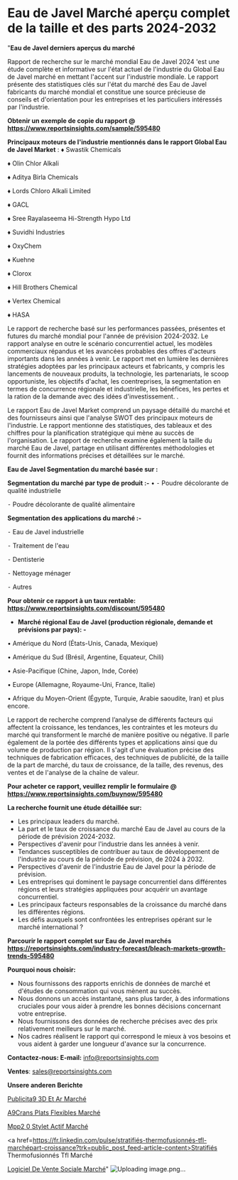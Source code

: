  # Eau de Javel Marché aperçu complet de la taille et des parts 2024-2032

"<strong>Eau de Javel derniers aperçus du marché</strong>

Rapport de recherche sur le marché mondial Eau de Javel 2024 'est une étude complète et informative sur l'état actuel de l'industrie du Global Eau de Javel marché en mettant l'accent sur l'industrie mondiale. Le rapport présente des statistiques clés sur l'état du marché des Eau de Javel fabricants du marché mondial et constitue une source précieuse de conseils et d'orientation pour les entreprises et les particuliers intéressés par l'industrie.

<strong>Obtenir un exemple de copie du rapport @ <a href=https://www.reportsinsights.com/sample/595480>https://www.reportsinsights.com/sample/595480</a></strong>

<strong>Principaux moteurs de l'industrie mentionnés dans le rapport Global Eau de Javel Market</strong> :
♦ Swastik Chemicals

♦ Olin Chlor Alkali

♦ Aditya Birla Chemicals

♦ Lords Chloro Alkali Limited

♦ GACL

♦ Sree Rayalaseema Hi-Strength Hypo Ltd

♦ Suvidhi Industries

♦ OxyChem

♦ Kuehne

♦ Clorox

♦ Hill Brothers Chemical

♦ Vertex Chemical

♦ HASA

Le rapport de recherche basé sur les performances passées, présentes et futures du marché mondial pour l'année de prévision 2024-2032. Le rapport analyse en outre le scénario concurrentiel actuel, les modèles commerciaux répandus et les avancées probables des offres d'acteurs importants dans les années à venir. Le rapport met en lumière les dernières stratégies adoptées par les principaux acteurs et fabricants, y compris les lancements de nouveaux produits, la technologie, les partenariats, le scoop opportuniste, les objectifs d'achat, les coentreprises, la segmentation en termes de concurrence régionale et industrielle, les bénéfices, les pertes et la ration de la demande avec des idées d'investissement. .

Le rapport Eau de Javel Market comprend un paysage détaillé du marché et des fournisseurs ainsi que l'analyse SWOT des principaux moteurs de l'industrie. Le rapport mentionne des statistiques, des tableaux et des chiffres pour la planification stratégique qui mène au succès de l'organisation. Le rapport de recherche examine également la taille du marché Eau de Javel, partage en utilisant différentes méthodologies et fournit des informations précises et détaillées sur le marché.

<strong>Eau de Javel Segmentation du marché basée sur :</strong>

<strong>Segmentation du marché par type de produit :-</strong>
•
⁃ Poudre décolorante de qualité industrielle

⁃ Poudre décolorante de qualité alimentaire

<strong>Segmentation des applications du marché :-</strong>

⁃ Eau de Javel industrielle

⁃ Traitement de l'eau

⁃ Dentisterie

⁃ Nettoyage ménager

⁃ Autres

<strong>Pour obtenir ce rapport à un taux rentable: <a href=https://www.reportsinsights.com/discount/595480>https://www.reportsinsights.com/discount/595480</a></strong>
<ul>
  <li><strong>Marché régional Eau de Javel (production régionale, demande et prévisions par pays): -</strong></li>
</ul>
• Amérique du Nord (États-Unis, Canada, Mexique)

• Amérique du Sud (Brésil, Argentine, Equateur, Chili)

• Asie-Pacifique (Chine, Japon, Inde, Corée)

• Europe (Allemagne, Royaume-Uni, France, Italie)

• Afrique du Moyen-Orient (Égypte, Turquie, Arabie saoudite, Iran) et plus encore.

Le rapport de recherche comprend l’analyse de différents facteurs qui affectent la croissance, les tendances, les contraintes et les moteurs du marché qui transforment le marché de manière positive ou négative. Il parle également de la portée des différents types et applications ainsi que du volume de production par région. Il s'agit d'une évaluation précise des techniques de fabrication efficaces, des techniques de publicité, de la taille de la part de marché, du taux de croissance, de la taille, des revenus, des ventes et de l'analyse de la chaîne de valeur.

<strong>Pour acheter ce rapport, veuillez remplir le formulaire @   <a href=https://www.reportsinsights.com/buynow/595480>https://www.reportsinsights.com/buynow/595480</a></strong>

<strong>La recherche fournit une étude détaillée sur:</strong>
<ul>
  <li>Les principaux leaders du marché.</li>
  <li>La part et le taux de croissance du marché Eau de Javel au cours de la période de prévision 2024-2032.</li>
  <li>Perspectives d'avenir pour l'industrie dans les années à venir.</li>
  <li>Tendances susceptibles de contribuer au taux de développement de l'industrie au cours de la période de prévision, de 2024 à 2032.</li>
  <li>Perspectives d'avenir de l'industrie Eau de Javel pour la période de prévision.</li>
  <li>Les entreprises qui dominent le paysage concurrentiel dans différentes régions et leurs stratégies appliquées pour acquérir un avantage concurrentiel.</li>
  <li>Les principaux facteurs responsables de la croissance du marché dans les différentes régions.</li>
  <li>Les défis auxquels sont confrontées les entreprises opérant sur le marché international ?</li>
</ul>

<strong>Parcourir le rapport complet sur Eau de Javel marchés <a href=https://reportsinsights.com/industry-forecast/bleach-markets-growth-trends-595480>https://reportsinsights.com/industry-forecast/bleach-markets-growth-trends-595480</a></strong>

<strong>Pourquoi nous choisir:</strong>
<ul>
  <li>Nous fournissons des rapports enrichis de données de marché et d'études de consommation qui vous mènent au succès.</li>
  <li>Nous donnons un accès instantané, sans plus tarder, à des informations cruciales pour vous aider à prendre les bonnes décisions concernant votre entreprise.</li>
  <li>Nous fournissons des données de recherche précises avec des prix relativement meilleurs sur le marché.</li>
  <li>Nos cadres réalisent le rapport qui correspond le mieux à vos besoins et vous aident à garder une longueur d'avance sur la concurrence.</li>
</ul>
<strong>Contactez-nous:
</strong><strong>E-mail:</strong> <a href=mailto:info@reportsinsights.com>info@reportsinsights.com</a>

<strong>Ventes</strong>: <a href=mailto:sales@reportsinsights.com>sales@reportsinsights.com</a>

<strong>Unsere anderen Berichte</strong>

<a href=https://www.linkedin.com/pulse/publicit%C3%A9-3d-et-ar-march%C3%A9-rapport-2024-nouvelles-kmjkc/>Publicita9 3D Et Ar Marché</a>

<a href=https://www.linkedin.com/pulse/%C3%A9crans-plats-flexibles-march%C3%A9-2024-2032-part-jtw0c/>A9Crans Plats Flexibles Marché</a>

<a href=https://www.linkedin.com/pulse/mpp2-0-stylet-actif-marchétaille-globale-2024-nirmc/>Mpp2 0 Stylet Actif Marché</a>

<a href=https://fr.linkedin.com/pulse/stratifiés-thermofusionnés-tfl-marchépart-croissance?trk=public_post_feed-article-content>Stratifiés Thermofusionnés Tfl Marché</a>

<a href=https://www.linkedin.com/pulse/logiciel-de-vente-sociale-march%C3%A9-analyse-p9d4f/>Logiciel De Vente Sociale Marché</a>"
![Uploading image.png…]()
 

